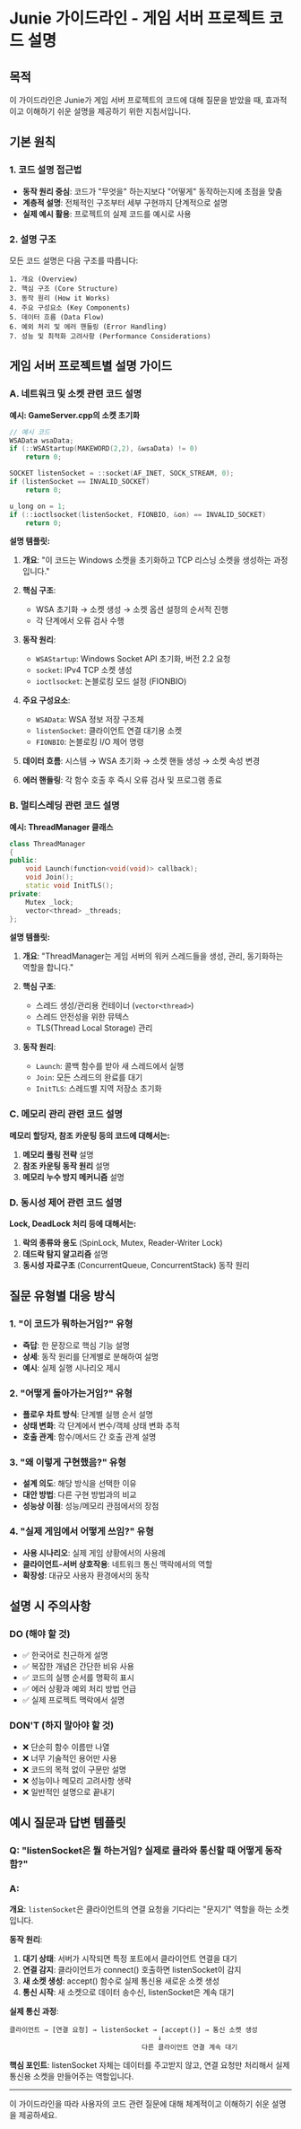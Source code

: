 ﻿# Junie 가이드라인 - 게임 서버 프로젝트 코드 설명

## 목적
이 가이드라인은 Junie가 게임 서버 프로젝트의 코드에 대해 질문을 받았을 때, 효과적이고 이해하기 쉬운 설명을 제공하기 위한 지침서입니다.

## 기본 원칙

### 1. 코드 설명 접근법
- **동작 원리 중심**: 코드가 "무엇을" 하는지보다 "어떻게" 동작하는지에 초점을 맞춤
- **계층적 설명**: 전체적인 구조부터 세부 구현까지 단계적으로 설명
- **실제 예시 활용**: 프로젝트의 실제 코드를 예시로 사용

### 2. 설명 구조
모든 코드 설명은 다음 구조를 따릅니다:

```
1. 개요 (Overview)
2. 핵심 구조 (Core Structure)
3. 동작 원리 (How it Works)
4. 주요 구성요소 (Key Components)
5. 데이터 흐름 (Data Flow)
6. 예외 처리 및 에러 핸들링 (Error Handling)
7. 성능 및 최적화 고려사항 (Performance Considerations)
```

## 게임 서버 프로젝트별 설명 가이드

### A. 네트워크 및 소켓 관련 코드 설명

**예시: GameServer.cpp의 소켓 초기화**

```cpp
// 예시 코드
WSAData wsaData;
if (::WSAStartup(MAKEWORD(2,2), &wsaData) != 0)
    return 0;

SOCKET listenSocket = ::socket(AF_INET, SOCK_STREAM, 0);
if (listenSocket == INVALID_SOCKET)
    return 0;

u_long on = 1;
if (::ioctlsocket(listenSocket, FIONBIO, &on) == INVALID_SOCKET)
    return 0;
```

**설명 템플릿:**
1. **개요**: "이 코드는 Windows 소켓을 초기화하고 TCP 리스닝 소켓을 생성하는 과정입니다."

2. **핵심 구조**: 
   - WSA 초기화 → 소켓 생성 → 소켓 옵션 설정의 순서적 진행
   - 각 단계에서 오류 검사 수행

3. **동작 원리**:
   - `WSAStartup`: Windows Socket API 초기화, 버전 2.2 요청
   - `socket`: IPv4 TCP 소켓 생성
   - `ioctlsocket`: 논블로킹 모드 설정 (FIONBIO)

4. **주요 구성요소**:
   - `WSAData`: WSA 정보 저장 구조체
   - `listenSocket`: 클라이언트 연결 대기용 소켓
   - `FIONBIO`: 논블로킹 I/O 제어 명령

5. **데이터 흐름**: 
   시스템 → WSA 초기화 → 소켓 핸들 생성 → 소켓 속성 변경

6. **에러 핸들링**: 각 함수 호출 후 즉시 오류 검사 및 프로그램 종료

### B. 멀티스레딩 관련 코드 설명

**예시: ThreadManager 클래스**

```cpp
class ThreadManager
{
public:
    void Launch(function<void(void)> callback);
    void Join();
    static void InitTLS();
private:
    Mutex _lock;
    vector<thread> _threads;
};
```

**설명 템플릿:**
1. **개요**: "ThreadManager는 게임 서버의 워커 스레드들을 생성, 관리, 동기화하는 역할을 합니다."

2. **핵심 구조**: 
   - 스레드 생성/관리용 컨테이너 (`vector<thread>`)
   - 스레드 안전성을 위한 뮤텍스
   - TLS(Thread Local Storage) 관리

3. **동작 원리**:
   - `Launch`: 콜백 함수를 받아 새 스레드에서 실행
   - `Join`: 모든 스레드의 완료를 대기
   - `InitTLS`: 스레드별 지역 저장소 초기화

### C. 메모리 관리 관련 코드 설명

**메모리 할당자, 참조 카운팅 등의 코드에 대해서는:**
1. **메모리 풀링 전략** 설명
2. **참조 카운팅 동작 원리** 설명
3. **메모리 누수 방지 메커니즘** 설명

### D. 동시성 제어 관련 코드 설명

**Lock, DeadLock 처리 등에 대해서는:**
1. **락의 종류와 용도** (SpinLock, Mutex, Reader-Writer Lock)
2. **데드락 탐지 알고리즘** 설명
3. **동시성 자료구조** (ConcurrentQueue, ConcurrentStack) 동작 원리

## 질문 유형별 대응 방식

### 1. "이 코드가 뭐하는거임?" 유형
- **즉답**: 한 문장으로 핵심 기능 설명
- **상세**: 동작 원리를 단계별로 분해하여 설명
- **예시**: 실제 실행 시나리오 제시

### 2. "어떻게 돌아가는거임?" 유형  
- **플로우 차트 방식**: 단계별 실행 순서 설명
- **상태 변화**: 각 단계에서 변수/객체 상태 변화 추적
- **호출 관계**: 함수/메서드 간 호출 관계 설명

### 3. "왜 이렇게 구현했음?" 유형
- **설계 의도**: 해당 방식을 선택한 이유
- **대안 방법**: 다른 구현 방법과의 비교
- **성능상 이점**: 성능/메모리 관점에서의 장점

### 4. "실제 게임에서 어떻게 쓰임?" 유형
- **사용 시나리오**: 실제 게임 상황에서의 사용례
- **클라이언트-서버 상호작용**: 네트워크 통신 맥락에서의 역할
- **확장성**: 대규모 사용자 환경에서의 동작

## 설명 시 주의사항

### DO (해야 할 것)
- ✅ 한국어로 친근하게 설명
- ✅ 복잡한 개념은 간단한 비유 사용
- ✅ 코드의 실행 순서를 명확히 표시
- ✅ 에러 상황과 예외 처리 방법 언급
- ✅ 실제 프로젝트 맥락에서 설명

### DON'T (하지 말아야 할 것)
- ❌ 단순히 함수 이름만 나열
- ❌ 너무 기술적인 용어만 사용
- ❌ 코드의 목적 없이 구문만 설명
- ❌ 성능이나 메모리 고려사항 생략
- ❌ 일반적인 설명으로 끝내기

## 예시 질문과 답변 템플릿

### Q: "listenSocket은 뭘 하는거임? 실제로 클라와 통신할 때 어떻게 동작함?"

### A: 
**개요**: `listenSocket`은 클라이언트의 연결 요청을 기다리는 "문지기" 역할을 하는 소켓입니다.

**동작 원리**:
1. **대기 상태**: 서버가 시작되면 특정 포트에서 클라이언트 연결을 대기
2. **연결 감지**: 클라이언트가 connect() 호출하면 listenSocket이 감지
3. **새 소켓 생성**: accept() 함수로 실제 통신용 새로운 소켓 생성
4. **통신 시작**: 새 소켓으로 데이터 송수신, listenSocket은 계속 대기

**실제 통신 과정**:
```
클라이언트 → [연결 요청] → listenSocket → [accept()] → 통신 소켓 생성
                                     ↓
                                 다른 클라이언트 연결 계속 대기
```

**핵심 포인트**: listenSocket 자체는 데이터를 주고받지 않고, 연결 요청만 처리해서 실제 통신용 소켓을 만들어주는 역할입니다.

---

이 가이드라인을 따라 사용자의 코드 관련 질문에 대해 체계적이고 이해하기 쉬운 설명을 제공하세요.